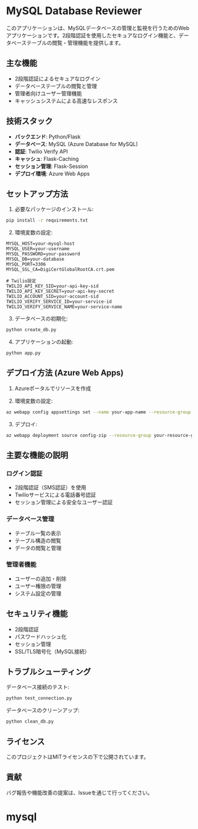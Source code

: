 # MySQL Database Reviewer

このアプリケーションは、MySQLデータベースの管理と監視を行うためのWebアプリケーションです。2段階認証を使用したセキュアなログイン機能と、データベーステーブルの閲覧・管理機能を提供します。

## 主な機能

- 2段階認証によるセキュアなログイン
- データベーステーブルの閲覧と管理
- 管理者向けユーザー管理機能
- キャッシュシステムによる高速なレスポンス

## 技術スタック

- **バックエンド**: Python/Flask
- **データベース**: MySQL (Azure Database for MySQL)
- **認証**: Twilio Verify API
- **キャッシュ**: Flask-Caching
- **セッション管理**: Flask-Session
- **デプロイ環境**: Azure Web Apps

## セットアップ方法

1. 必要なパッケージのインストール:
```bash
pip install -r requirements.txt
```

2. 環境変数の設定:
```env
MYSQL_HOST=your-mysql-host
MYSQL_USER=your-username
MYSQL_PASSWORD=your-password
MYSQL_DB=your-database
MYSQL_PORT=3306
MYSQL_SSL_CA=DigiCertGlobalRootCA.crt.pem

# Twilio設定
TWILIO_API_KEY_SID=your-api-key-sid
TWILIO_API_KEY_SECRET=your-api-key-secret
TWILIO_ACCOUNT_SID=your-account-sid
TWILIO_VERIFY_SERVICE_ID=your-service-id
TWILIO_VERIFY_SERVICE_NAME=your-service-name
```

3. データベースの初期化:
```bash
python create_db.py
```

4. アプリケーションの起動:
```bash
python app.py
```

## デプロイ方法 (Azure Web Apps)

1. Azureポータルでリソースを作成

2. 環境変数の設定:
```bash
az webapp config appsettings set --name your-app-name --resource-group your-resource-group --settings KEY=VALUE
```

3. デプロイ:
```bash
az webapp deployment source config-zip --resource-group your-resource-group --name your-app-name --src path/to/your/code.zip
```

## 主要な機能の説明

### ログイン認証
- 2段階認証（SMS認証）を使用
- Twilioサービスによる電話番号認証
- セッション管理による安全なユーザー認証

### データベース管理
- テーブル一覧の表示
- テーブル構造の閲覧
- データの閲覧と管理

### 管理者機能
- ユーザーの追加・削除
- ユーザー権限の管理
- システム設定の管理

## セキュリティ機能

- 2段階認証
- パスワードハッシュ化
- セッション管理
- SSL/TLS暗号化（MySQL接続）

## トラブルシューティング

データベース接続のテスト:
```bash
python test_connection.py
```

データベースのクリーンアップ:
```bash
python clean_db.py
```

## ライセンス

このプロジェクトはMITライセンスの下で公開されています。

## 貢献

バグ報告や機能改善の提案は、Issueを通じて行ってください。
# mysql
